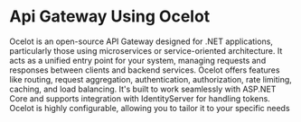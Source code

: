 # Api Gateway Using Ocelot
Ocelot is an open-source API Gateway designed for .NET applications, particularly those using microservices or service-oriented architecture. It acts as a unified entry point for your system, managing requests and responses between clients and backend services. Ocelot offers features like routing, request aggregation, authentication, authorization, rate limiting, caching, and load balancing.
It's built to work seamlessly with ASP.NET Core and supports integration with IdentityServer for handling tokens. Ocelot is highly configurable, allowing you to tailor it to your specific needs
